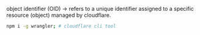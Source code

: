 object identifier (OID) -> refers to a unique identifier assigned to a specific resource (object) managed by cloudflare.

```bash
npm i -g wrangler; # cloudflare cli tool
```
